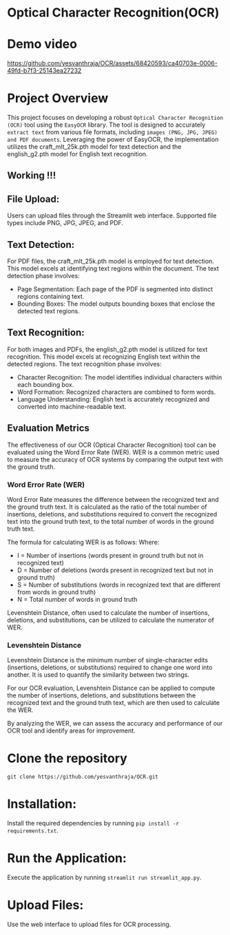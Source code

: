 # Optical Character Recognition(OCR)

# Demo video

https://github.com/yesvanthraja/OCR/assets/68420593/ca40703e-0006-49fd-b7f3-25143ea27232




# Project Overview
This project focuses on developing a robust `Optical Character Recognition (OCR)` tool using the `EasyOCR` library. The tool is designed to accurately `extract text` from various file formats, including `images (PNG, JPG, JPEG) and PDF documents`. Leveraging the power of EasyOCR, the implementation utilizes the craft_mlt_25k.pth model for text detection and the english_g2.pth model for English text recognition.

## Working !!!

## File Upload:
Users can upload files through the Streamlit web interface. Supported file types include PNG, JPG, JPEG, and PDF.

## Text Detection:
For PDF files, the craft_mlt_25k.pth model is employed for text detection. This model excels at identifying text regions within the document. The text detection phase involves:

  - Page Segmentation: Each page of the PDF is segmented into distinct regions containing text.
  - Bounding Boxes: The model outputs bounding boxes that enclose the detected text regions.

## Text Recognition:
For both images and PDFs, the english_g2.pth model is utilized for text recognition. This model excels at recognizing English text within the detected regions. The text recognition phase involves:

  - Character Recognition: The model identifies individual characters within each bounding box.
  - Word Formation: Recognized characters are combined to form words.
  - Language Understanding: English text is accurately recognized and converted into machine-readable text.

## Evaluation Metrics

The effectiveness of our OCR (Optical Character Recognition) tool can be evaluated using the Word Error Rate (WER). WER is a common metric used to measure the accuracy of OCR systems by comparing the output text with the ground truth.

### Word Error Rate (WER)

Word Error Rate measures the difference between the recognized text and the ground truth text. It is calculated as the ratio of the total number of insertions, deletions, and substitutions required to convert the recognized text into the ground truth text, to the total number of words in the ground truth text.

The formula for calculating WER is as follows:
Where:
- I = Number of insertions (words present in ground truth but not in recognized text)
- D = Number of deletions (words present in recognized text but not in ground truth)
- S = Number of substitutions (words in recognized text that are different from words in ground truth)
- N = Total number of words in ground truth

Levenshtein Distance, often used to calculate the number of insertions, deletions, and substitutions, can be utilized to calculate the numerator of WER.

### Levenshtein Distance

Levenshtein Distance is the minimum number of single-character edits (insertions, deletions, or substitutions) required to change one word into another. It is used to quantify the similarity between two strings.

For our OCR evaluation, Levenshtein Distance can be applied to compute the number of insertions, deletions, and substitutions between the recognized text and the ground truth text, which are then used to calculate the WER.

By analyzing the WER, we can assess the accuracy and performance of our OCR tool and identify areas for improvement.


# Clone the repository

`git clone https://github.com/yesvanthraja/OCR.git`

# Installation:

Install the required dependencies by running `pip install -r requirements.txt`.

# Run the Application:

Execute the application by running `streamlit run streamlit_app.py`.

# Upload Files:
Use the web interface to upload files for OCR processing.

